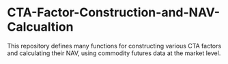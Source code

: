 # CTA-Factor-Construction-and-NAV-Calcualtion
This repository defines many functions for constructing various CTA factors and calculating their NAV, using commodity futures data at the market level.
